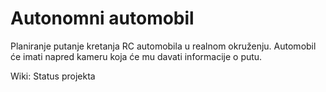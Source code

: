 # Autonomni automobil

Planiranje putanje kretanja RC automobila u realnom okruženju. Automobil će imati napred kameru koja će mu davati informacije o putu. 

Wiki: Status projekta